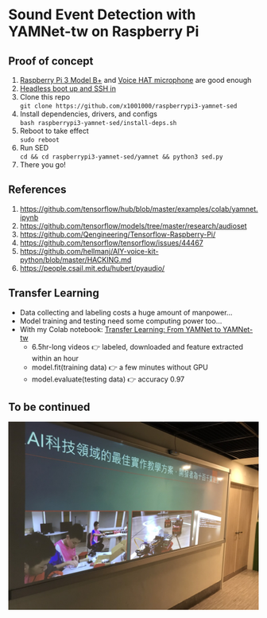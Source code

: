 # Sound Event Detection with YAMNet-tw on Raspberry Pi
## Proof of concept
1. [Raspberry Pi 3 Model B+](https://www.raspberrypi.org/products/raspberry-pi-3-model-b-plus/) and [Voice HAT microphone](https://aiyprojects.withgoogle.com/voice-v1/) are good enough
1. [Headless boot up and SSH in](https://medium.com/十百千實驗室/一小時入門樹莓派-bdc986cdb238)
1. Clone this repo  
`git clone https://github.com/x1001000/raspberrypi3-yamnet-sed`
1. Install dependencies, drivers, and configs  
`bash raspberrypi3-yamnet-sed/install-deps.sh`
1. Reboot to take effect  
`sudo reboot`
1. Run SED  
`cd && cd raspberrypi3-yamnet-sed/yamnet && python3 sed.py`
1. There you go!
## References
1. https://github.com/tensorflow/hub/blob/master/examples/colab/yamnet.ipynb
1. https://github.com/tensorflow/models/tree/master/research/audioset
1. https://github.com/Qengineering/Tensorflow-Raspberry-Pi/
1. https://github.com/tensorflow/tensorflow/issues/44467
1. https://github.com/hellmanj/AIY-voice-kit-python/blob/master/HACKING.md
1. https://people.csail.mit.edu/hubert/pyaudio/
## Transfer Learning
- Data collecting and labeling costs a huge amount of manpower…
- Model training and testing need some computing power too…
- With my Colab notebook: [Transfer Learning: From YAMNet to YAMNet-tw](https://colab.research.google.com/drive/1N_IZXkFJItbzayubi4WGVG0bZmdMgvka?usp=sharing)
  - 6.5hr-long videos 👉 labeled, downloaded and feature extracted within an hour
  - model.fit(training data) 👉 a few minutes without GPU
  - model.evaluate(testing data) 👉 accuracy 0.97
## To be continued
![十百千實驗室](x1001000-lab.jpg)
